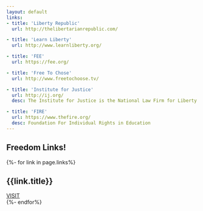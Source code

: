 ```yaml
---
layout: default
links: 
- title: 'Liberty Republic'
  url: http://thelibertarianrepublic.com/

- title: 'Learn Liberty'
  url: http://www.learnliberty.org/

- title: 'FEE'
  url: https://fee.org/

- title: 'Free To Chose'
  url: http://www.freetochoose.tv/

- title: 'Institute for Justice'
  url: http://ij.org/
  desc: The Institute for Justice is the National Law Firm for Liberty.

- title: 'FIRE'
  url: https://www.thefire.org/
  desc: Foundation For Individual Rights in Education
---
```


## Freedom Links!

{%- for link in page.links%}
<div>
	<h2>{{link.title}}</h2>
	<a href="{{link.url}}" style="display:block;">VISIT</a>
</div>
{%- endfor%}